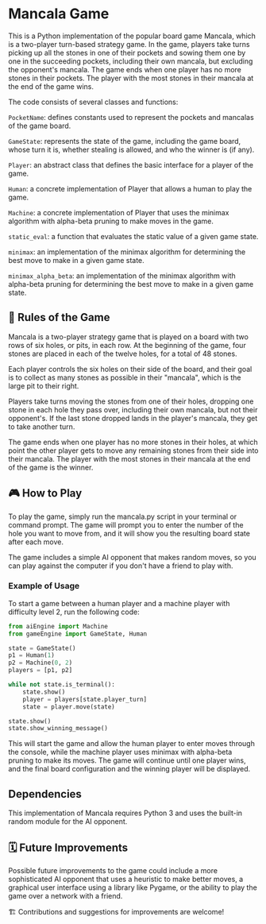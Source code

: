 # Mancala Game
This is a Python implementation of the popular board game Mancala, which is a two-player turn-based strategy game. 
In the game, players take turns picking up all the stones in one of their pockets and sowing them one by one in the 
succeeding pockets, including their own mancala, but excluding the opponent's mancala. The game ends when one player 
has no more stones in their pockets. The player with the most stones in their mancala at the end of the game wins.

The code consists of several classes and functions:

`PocketName`: defines constants used to represent the pockets and mancalas of the game board.

`GameState`: represents the state of the game, including the game board, whose turn it is, whether stealing is allowed, 
and who the winner is (if any).

`Player`: an abstract class that defines the basic interface for a player of the game.

`Human`: a concrete implementation of Player that allows a human to play the game.

`Machine`: a concrete implementation of Player that uses the minimax algorithm with alpha-beta pruning to make 
moves in the game.

`static_eval`: a function that evaluates the static value of a given game state.

`minimax`: an implementation of the minimax algorithm for determining the best move to make in a given game state.

`minimax_alpha_beta`: an implementation of the minimax algorithm with alpha-beta pruning for determining the best 
move to make in a given game state.

## 📏 Rules of the Game
Mancala is a two-player strategy game that is played on a board with two rows of six holes, or pits, in each row. 
At the beginning of the game, four stones are placed in each of the twelve holes, for a total of 48 stones.

Each player controls the six holes on their side of the board, and their goal is to collect as many stones as possible
in their "mancala", which is the large pit to their right.

Players take turns moving the stones from one of their holes, dropping one stone in each hole they pass over, including
their own mancala, but not their opponent's. If the last stone dropped lands in the player's mancala,
they get to take another turn.

The game ends when one player has no more stones in their holes, at which point the other player gets to move any
remaining stones from their side into their mancala. The player with the most stones in their mancala at the end
of the game is the winner.

## 🎮 How to Play
To play the game, simply run the mancala.py script in your terminal or command prompt. The game will prompt you to enter
the number of the hole you want to move from, and it will show you the resulting board state after each move.

The game includes a simple AI opponent that makes random moves, so you can play against the computer if you don't have
a friend to play with.

### Example of Usage 

To start a game between a human player and a machine player with difficulty level 2, run the following code:

```python
from aiEngine import Machine
from gameEngine import GameState, Human

state = GameState()
p1 = Human(1)
p2 = Machine(0, 2)
players = [p1, p2]

while not state.is_terminal():
    state.show()
    player = players[state.player_turn]
    state = player.move(state)

state.show()
state.show_winning_message()
```

This will start the game and allow the human player to enter moves through the console, while the machine player uses
minimax with alpha-beta pruning to make its moves. The game will continue until one player wins, and the final board
configuration and the winning player will be displayed.

## Dependencies
This implementation of Mancala requires Python 3 and uses the built-in random module for the AI opponent.

## 🗓️ Future Improvements
Possible future improvements to the game could include a more sophisticated AI opponent that uses a heuristic to make 
better moves, a graphical user interface using a library like Pygame, or the ability to play the game over a network 
with a friend.

🏗️ Contributions and suggestions for improvements are welcome!
